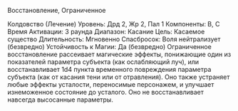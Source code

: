 
Восстановление, Ограниченное

Колдовство (Лечение)
Уровень: Дрд 2, Жр 2, Пал 1
Компоненты: В, С
Время Активации: 3 раунда
Диапазон: Касание
Цель: Касаемое существо
Длительность: Мгновенно
Спасбросок: Воля нейтрализует
(безвредно)
Устойчивость к Магии: Да (безвредно)
Ограниченное восстановление рассеивает магические эффекты, понижающие
один из показателей параметра субъекта (как ослабляющий луч), или восстанавливает 1d4 пункта временного повреждения параметра субъекта (как от
касания тени или от отравления). Оно
также устраняет любые эффекты усталости, переносимые персонажем, и
улучшает изнеможенное состояние до
усталого. Оно не восстанавливает навсегда высосанные параметры.